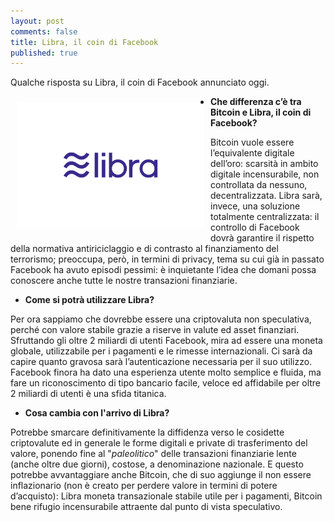 ```yaml
---
layout: post
comments: false
title: Libra, il coin di Facebook
published: true
---
```


Qualche risposta su Libra, il coin di Facebook annunciato oggi.

<img src="/images/2019-06-18-libra.png" alt="Libra, il coin di Facebook" width="300" align="left" hspace="10" vspace="10" />

* **Che differenza c’è tra Bitcoin e Libra, il coin di Facebook?**

Bitcoin vuole essere l’equivalente digitale dell’oro: scarsità in ambito digitale incensurabile, non controllata da nessuno, decentralizzata. Libra sarà, invece, una soluzione totalmente centralizzata: il controllo di Facebook dovrà garantire il rispetto della normativa antiriciclaggio e di contrasto al finanziamento del terrorismo; preoccupa, però, in termini di privacy, tema su cui già in passato Facebook ha avuto episodi pessimi: è inquietante l’idea che domani possa conoscere anche tutte le nostre transazioni finanziarie.

* **Come si potrà utilizzare Libra?**

Per ora sappiamo che dovrebbe essere una criptovaluta non speculativa, perché con valore stabile grazie a riserve in valute ed asset finanziari. Sfruttando gli oltre 2 miliardi di utenti Facebook, mira ad essere una moneta globale, utilizzabile per i pagamenti e le rimesse internazionali. Ci sarà da capire quanto gravosa sarà l’autenticazione necessaria per il suo utilizzo. Facebook finora ha dato una esperienza utente molto semplice e fluida, ma fare un riconoscimento di tipo bancario facile, veloce ed affidabile per oltre 2 miliardi di utenti è una sfida titanica.

* **Cosa cambia con l'arrivo di Libra?**

Potrebbe smarcare definitivamente la diffidenza verso le cosidette criptovalute ed in generale le forme digitali e private di trasferimento del valore, ponendo fine al "*paleolitico*" delle transazioni finanziarie lente (anche oltre due giorni), costose, a denominazione nazionale. E questo potrebbe avvantaggiare anche Bitcoin, che di suo aggiunge il non essere inflazionario (non è creato per perdere valore in termini di potere d’acquisto): Libra moneta transazionale stabile utile per i pagamenti, Bitcoin bene rifugio incensurabile attraente dal punto di vista speculativo.
